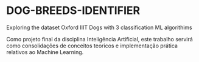 # DOG-BREEDS-IDENTIFIER
Exploring the dataset Oxford IIIT Dogs with 3 classification ML algorithims

Como projeto final da disciplina Inteligência Artificial, este trabalho servirá como consolidações de conceitos teoricos e implementação prática relativos ao Machine Learning.
